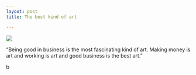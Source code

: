 ```yaml
---
layout: post
title: The best kind of art

---
```

![](/designco/uploads/screen-shot-2022-05-19-at-4-47-39-pm.png)

“Being good in business is the most fascinating kind of art. Making money is art and working is art and good business is the best art.”

b